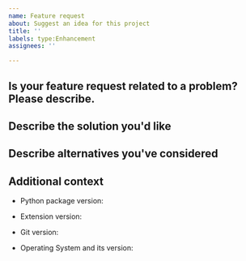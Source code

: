 ```yaml
---
name: Feature request
about: Suggest an idea for this project
title: ''
labels: type:Enhancement
assignees: ''

---
```


## Is your feature request related to a problem? Please describe.
<!--A clear and concise description of what the problem is. Ex. I'm always frustrated when [...]-->

## Describe the solution you'd like
<!--A clear and concise description of what you want to happen.-->

## Describe alternatives you've considered
<!--A clear and concise description of any alternative solutions or features you've considered.-->

## Additional context

<!--Complete the following for context, and add any other relevant context-->

- Python package version:
<!-- Results of `conda list jupyterlab-git` or `pip show jupyterlab-git` -->
- Extension version:
<!-- Results of `jupyter labextension list` -->
- Git version:
<!-- Results of `git --version` -->
- Operating System and its version:
